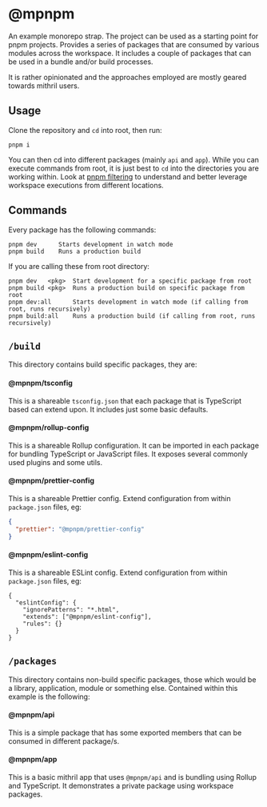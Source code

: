 # @mpnpm

An example monorepo strap. The project can be used as a starting point for pnpm projects. Provides a series of packages that are consumed by various modules across the workspace. It includes a couple of packages that can be used in a bundle and/or build processes.

It is rather opinionated and the approaches employed are mostly geared towards mithril users.

## Usage

Clone the repository and `cd` into root, then run:

```cli
pnpm i
```

You can then cd into different packages (mainly `api` and `app`). While you can execute commands from root, it is just best to `cd` into the directories you are working within. Look at [pnpm filtering](https://pnpm.io/filtering) to understand and better leverage workspace executions from different locations.

## Commands

Every package has the following commands:

```cli
pnpm dev      Starts development in watch mode
pnpm build    Runs a production build
```

If you are calling these from root directory:

```cli
pnpm dev   <pkg>  Start development for a specific package from root
pnpm build <pkg>  Runs a production build on specific package from root
pnpm dev:all      Starts development in watch mode (if calling from root, runs recursively)
pnpm build:all    Runs a production build (if calling from root, runs recursively)
```

## `/build`

This directory contains build specific packages, they are:

#### @mpnpm/tsconfig

This is a shareable `tsconfig.json` that each package that is TypeScript based can extend upon. It includes just some basic defaults.

#### @mpnpm/rollup-config

This is a shareable Rollup configuration. It can be imported in each package for bundling TypeScript or JavaScript files. It exposes several commonly used plugins and some utils.

#### @mpnpm/prettier-config

This is a shareable Prettier config. Extend configuration from within `package.json` files, eg:

```json
{
  "prettier": "@mpnpm/prettier-config"
}
```

#### @mpnpm/eslint-config

This is a shareable ESLint config. Extend configuration from within `package.json` files, eg:

```jsonc
{
  "eslintConfig": {
    "ignorePatterns": "*.html",
    "extends": ["@mpnpm/eslint-config"],
    "rules": {}
  }
}
```

## `/packages`

This directory contains non-build specific packages, those which would be a library, application, module or something else. Contained within this example is the following:

#### @mpnpm/api

This is a simple package that has some exported members that can be consumed in different package/s.

#### @mpnpm/app

This is a basic mithril app that uses `@mpnpm/api` and is bundling using Rollup and TypeScript. It demonstrates a private package using workspace packages.
